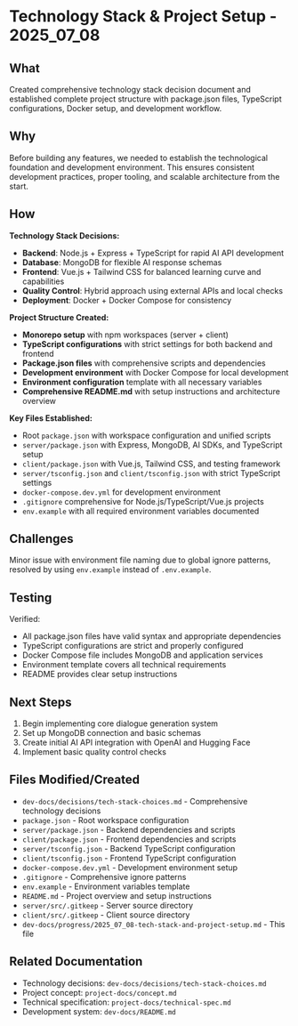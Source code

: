 # Technology Stack & Project Setup - 2025_07_08

## What

Created comprehensive technology stack decision document and established complete project structure with package.json files, TypeScript configurations, Docker setup, and development workflow.

## Why

Before building any features, we needed to establish the technological foundation and development environment. This ensures consistent development practices, proper tooling, and scalable architecture from the start.

## How

**Technology Stack Decisions:**

- **Backend**: Node.js + Express + TypeScript for rapid AI API development
- **Database**: MongoDB for flexible AI response schemas
- **Frontend**: Vue.js + Tailwind CSS for balanced learning curve and capabilities
- **Quality Control**: Hybrid approach using external APIs and local checks
- **Deployment**: Docker + Docker Compose for consistency

**Project Structure Created:**

- **Monorepo setup** with npm workspaces (server + client)
- **TypeScript configurations** with strict settings for both backend and frontend
- **Package.json files** with comprehensive scripts and dependencies
- **Development environment** with Docker Compose for local development
- **Environment configuration** template with all necessary variables
- **Comprehensive README.md** with setup instructions and architecture overview

**Key Files Established:**

- Root `package.json` with workspace configuration and unified scripts
- `server/package.json` with Express, MongoDB, AI SDKs, and TypeScript setup
- `client/package.json` with Vue.js, Tailwind CSS, and testing framework
- `server/tsconfig.json` and `client/tsconfig.json` with strict TypeScript settings
- `docker-compose.dev.yml` for development environment
- `.gitignore` comprehensive for Node.js/TypeScript/Vue.js projects
- `env.example` with all required environment variables documented

## Challenges

Minor issue with environment file naming due to global ignore patterns, resolved by using `env.example` instead of `.env.example`.

## Testing

Verified:

- All package.json files have valid syntax and appropriate dependencies
- TypeScript configurations are strict and properly configured
- Docker Compose file includes MongoDB and application services
- Environment template covers all technical requirements
- README provides clear setup instructions

## Next Steps

1. Begin implementing core dialogue generation system
2. Set up MongoDB connection and basic schemas
3. Create initial AI API integration with OpenAI and Hugging Face
4. Implement basic quality control checks

## Files Modified/Created

- `dev-docs/decisions/tech-stack-choices.md` - Comprehensive technology decisions
- `package.json` - Root workspace configuration
- `server/package.json` - Backend dependencies and scripts
- `client/package.json` - Frontend dependencies and scripts
- `server/tsconfig.json` - Backend TypeScript configuration
- `client/tsconfig.json` - Frontend TypeScript configuration
- `docker-compose.dev.yml` - Development environment setup
- `.gitignore` - Comprehensive ignore patterns
- `env.example` - Environment variables template
- `README.md` - Project overview and setup instructions
- `server/src/.gitkeep` - Server source directory
- `client/src/.gitkeep` - Client source directory
- `dev-docs/progress/2025_07_08-tech-stack-and-project-setup.md` - This file

## Related Documentation

- Technology decisions: `dev-docs/decisions/tech-stack-choices.md`
- Project concept: `project-docs/concept.md`
- Technical specification: `project-docs/technical-spec.md`
- Development system: `dev-docs/README.md`
